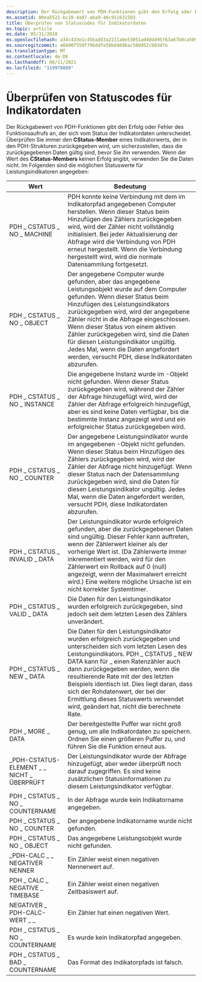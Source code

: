 ```yaml
---
description: Der Rückgabewert von PDH-Funktionen gibt den Erfolg oder Fehler des Funktionsaufrufs an, der sich vom Status der Indikatordaten unterscheidet.
ms.assetid: 00ea5521-bc28-4a87-aba9-46c911631503
title: Überprüfen von Statuscodes für Indikatordaten
ms.topic: article
ms.date: 05/31/2018
ms.openlocfilehash: a34c433e1c45badd3a2211a0e53051ad40d495f63a67b0ca509ae74a5cd99972
ms.sourcegitcommit: e6600f550f79bddfe58bd4696ac50dd52cb03d7e
ms.translationtype: MT
ms.contentlocale: de-DE
ms.lasthandoff: 08/11/2021
ms.locfileid: "119978880"
---
```

# <a name="checking-counter-data-status-codes"></a>Überprüfen von Statuscodes für Indikatordaten

Der Rückgabewert von PDH-Funktionen gibt den Erfolg oder Fehler des Funktionsaufrufs an, der sich vom Status der Indikatordaten unterscheidet. Überprüfen Sie immer den **CStatus-Member** eines Indikatorwerts, der in den PDH-Strukturen zurückgegeben wird, um sicherzustellen, dass die zurückgegebenen Daten gültig sind, bevor Sie ihn verwenden. Wenn der Wert des **CStatus-Members** keinen Erfolg angibt, verwenden Sie die Daten nicht. Im Folgenden sind die möglichen Statuswerte für Leistungsindikatoren angegeben:



| Wert                              | Bedeutung                                                                                                                                                                                                                                                                                                                                                                          |
|------------------------------------|----------------------------------------------------------------------------------------------------------------------------------------------------------------------------------------------------------------------------------------------------------------------------------------------------------------------------------------------------------------------------------|
| PDH \_ CSTATUS \_ NO \_ MACHINE          | PDH konnte keine Verbindung mit dem im Indikatorpfad angegebenen Computer herstellen. Wenn dieser Status beim Hinzufügen des Zählers zurückgegeben wird, wird der Zähler nicht vollständig initialisiert. Bei jeder Aktualisierung der Abfrage wird die Verbindung von PDH erneut hergestellt. Wenn die Verbindung hergestellt wird, wird die normale Datensammlung fortgesetzt.                                                                  |
| PDH \_ CSTATUS \_ NO \_ OBJECT           | Der angegebene Computer wurde gefunden, aber das angegebene Leistungsobjekt wurde auf dem Computer gefunden. Wenn dieser Status beim Hinzufügen des Leistungsindikators zurückgegeben wird, wird der angegebene Zähler nicht in die Abfrage eingeschlossen. Wenn dieser Status von einem aktiven Zähler zurückgegeben wird, sind die Daten für diesen Leistungsindikator ungültig. Jedes Mal, wenn die Daten angefordert werden, versucht PDH, diese Indikatordaten abzurufen. |
| PDH \_ CSTATUS \_ NO \_ INSTANCE         | Die angegebene Instanz wurde im -Objekt nicht gefunden. Wenn dieser Status zurückgegeben wird, während der Zähler der Abfrage hinzugefügt wird, wird der Zähler der Abfrage erfolgreich hinzugefügt, aber es sind keine Daten verfügbar, bis die bestimmte Instanz angezeigt wird und ein erfolgreicher Status zurückgegeben wird.                                                                                                  |
| PDH \_ CSTATUS \_ NO \_ COUNTER          | Der angegebene Leistungsindikator wurde im angegebenen -Objekt nicht gefunden. Wenn dieser Status beim Hinzufügen des Zählers zurückgegeben wird, wird der Zähler der Abfrage nicht hinzugefügt. Wenn dieser Status nach der Datensammlung zurückgegeben wird, sind die Daten für diesen Leistungsindikator ungültig. Jedes Mal, wenn die Daten angefordert werden, versucht PDH, diese Indikatordaten abzurufen.                                             |
| PDH \_ CSTATUS \_ INVALID \_ DATA        | Der Leistungsindikator wurde erfolgreich gefunden, aber die zurückgegebenen Daten sind ungültig. Dieser Fehler kann auftreten, wenn der Zählerwert kleiner als der vorherige Wert ist. (Da Zählerwerte immer inkrementiert werden, wird für den Zählerwert ein Rollback auf 0 (null) angezeigt, wenn der Maximalwert erreicht wird.) Eine weitere mögliche Ursache ist ein nicht korrekter Systemtimer.                                              |
| PDH \_ CSTATUS \_ VALID \_ DATA          | Die Daten für den Leistungsindikator wurden erfolgreich zurückgegeben, sind jedoch seit dem letzten Lesen des Zählers unverändert.                                                                                                                                                                                                                                                                    |
| PDH \_ CSTATUS \_ NEW \_ DATA            | Die Daten für den Leistungsindikator wurden erfolgreich zurückgegeben und unterscheiden sich vom letzten Lesen des Leistungsindikators. PDH \_ CSTATUS \_ NEW DATA kann für \_ einen Ratenzähler auch dann zurückgegeben werden, wenn die resultierende Rate mit der des letzten Beispiels identisch ist. Dies liegt daran, dass sich der Rohdatenwert, der bei der Ermittlung dieses Statuswerts verwendet wird, geändert hat, nicht die berechnete Rate.                  |
| PDH \_ MORE \_ DATA                    | Der bereitgestellte Puffer war nicht groß genug, um alle Indikatordaten zu speichern. Ordnen Sie einen größeren Puffer zu, und führen Sie die Funktion erneut aus.                                                                                                                                                                                                                                              |
| \_PDH-CSTATUS-ELEMENT \_ \_ NICHT \_ ÜBERPRÜFT | Der Leistungsindikator wurde der Abfrage hinzugefügt, aber weder überprüft noch darauf zugegriffen. Es sind keine zusätzlichen Statusinformationen zu diesem Leistungsindikator verfügbar.                                                                                                                                                                                                                                 |
| PDH \_ CSTATUS \_ NO \_ COUNTERNAME      | In der Abfrage wurde kein Indikatorname angegeben.                                                                                                                                                                                                                                                                                                                                      |
| PDH \_ CSTATUS \_ NO \_ COUNTER          | Der angegebene Indikatorname wurde nicht gefunden.                                                                                                                                                                                                                                                                                                                                   |
| PDH \_ CSTATUS \_ NO \_ OBJECT           | Das angegebene Leistungsobjekt wurde nicht gefunden.                                                                                                                                                                                                                                                                                                                             |
| \_PDH-CALC \_ \_ NEGATIVER NENNER   | Ein Zähler weist einen negativen Nennerwert auf.                                                                                                                                                                                                                                                                                                                                      |
| PDH \_ CALC \_ NEGATIVE \_ TIMEBASE      | Ein Zähler weist einen negativen Zeitbasiswert auf.                                                                                                                                                                                                                                                                                                                                         |
| NEGATIVER \_ PDH-CALC-WERT \_ \_         | Ein Zähler hat einen negativen Wert.                                                                                                                                                                                                                                                                                                                                                  |
| PDH \_ CSTATUS \_ NO \_ COUNTERNAME      | Es wurde kein Indikatorpfad angegeben.                                                                                                                                                                                                                                                                                                                                                   |
| PDH \_ CSTATUS \_ BAD \_ COUNTERNAME     | Das Format des Indikatorpfads ist falsch.                                                                                                                                                                                                                                                                                                                                            |



 

 

 



